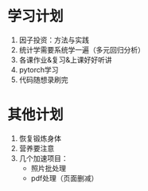 # 学习计划
1. 因子投资：方法与实践
2. 统计学需要系统学一遍（多元回归分析）
3. 各课作业&复习&上课好好听讲
4. pytorch学习
5. 代码随想录刷完

# 其他计划

1. 恢复锻炼身体
2. 营养要注意
3. 几个加速项目：
     * 照片批处理
     * pdf处理（页面删减）